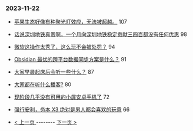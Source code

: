 ### 2023-11-22 
- [苹果生态好像有种聚光灯效应，无法被超越。](https://www.v2ex.com/t/994045) 107
- [话说深圳地铁真贵啊，一个月向深圳地铁稳定贡献三四百都没有任何优惠](https://www.v2ex.com/t/994156) 98
- [微软这操作太秀了，这么玩不会被处罚？](https://www.v2ex.com/t/994031) 94
- [Obsidian 最优的跨平台数据同步方案是什么？](https://www.v2ex.com/t/994099) 91
- [大家早晨起床后会听一些什么？](https://www.v2ex.com/t/994010) 87
- [大家都在听什么播客?](https://www.v2ex.com/t/994034) 80
- [现阶段几乎没有可用的小屏安卓手机了](https://www.v2ex.com/t/994077) 72
- [强行安利，务本 X3 绝对是男人都会喜欢的玩意](https://www.v2ex.com/t/994133) 66 

- [ < 上一页 ](https://github.com/able8/v2ex-hot-record/blob/master/2023-11-21.md) -------- [ 下一页 > ](https://github.com/able8/v2ex-hot-record/blob/master/2023-11-23.md)